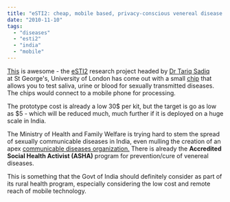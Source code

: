 ```yaml
---
title: "eSTI2: cheap, mobile based, privacy-conscious venereal disease diagnostic kit"
date: "2010-11-10"
tags: 
  - "diseases"
  - "esti2"
  - "india"
  - "mobile"
---
```


[This](http://www.mobilecrunch.com/2010/11/09/mobile-based-std-test-kit-to-improve-conditions-in-third-world-frat-houses/) is awesome - the [eSTI2](http://www.midrib.ac.uk/) research project headed by [Dr Tariq Sadiq](http://www.sgul.ac.uk/about-st-georges/divisions/faculty-of-medicine-and-biomedical-sciences/cellular-molecular-medicine/staff-1/dr-tariq-sadiq) at St George's, University of London has come out with a small [chip](http://edition.cnn.com/2010/TECH/innovation/11/09/diseases.mobile.phone/index.html) that allows you to test saliva, urine or blood for sexually transmitted diseases. The chips would connect to a mobile phone for processing.

The prototype cost is already a low 30$ per kit, but the target is go as low as $5 - which will be reduced much, much further if it is deployed on a huge scale in India.

The Ministry of Health and Family Welfare is trying hard to stem the spread of sexually communicable diseases in India, even mulling the creation of an apex [communicable diseases organization.](http://www.igovernment.in/site/india-moots-apex-body-communicable-diseases-38707) There is already the **Accredited Social Health Activist (ASHA)** program for prevention/cure of venereal diseases.

This is something that the Govt of India should definitely consider as part of its rural health program, especially considering the low cost and remote reach of mobile technology.
